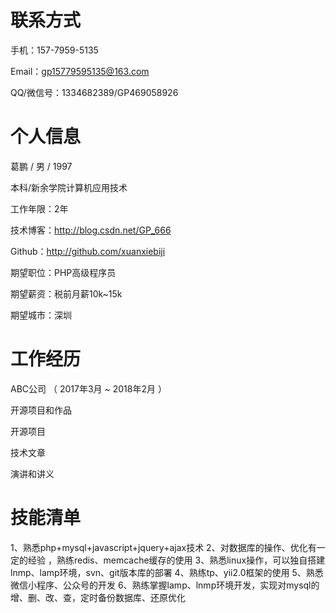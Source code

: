 联系方式
=============

手机：157-7959-5135

Email：gp15779595135@163.com

QQ/微信号：1334682389/GP469058926

个人信息
=============

葛鹏  / 男 / 1997

本科/新余学院计算机应用技术

工作年限：2年

技术博客：http://blog.csdn.net/GP_666

Github：http://github.com/xuanxiebiji

期望职位：PHP高级程序员

期望薪资：税前月薪10k~15k

期望城市：深圳

工作经历
=============



ABC公司 （ 2017年3月 ~ 2018年2月 ）







开源项目和作品

开源项目

技术文章

演讲和讲义

技能清单
=============

1、熟悉php+mysql+javascript+jquery+ajax技术
2、对数据库的操作、优化有一定的经验 ，熟练redis、memcache缓存的使用
3、熟悉linux操作，可以独自搭建lnmp、lamp环境，svn、git版本库的部署
4、熟练tp、yii2.0框架的使用
5、熟悉微信小程序、公众号的开发
6、熟练掌握lamp、lnmp环境开发，实现对mysql的增、删、改、查，定时备份数据库、还原优化

